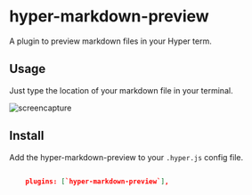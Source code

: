 # hyper-markdown-preview

A plugin to preview markdown files in your Hyper term.


## Usage

Just type the location of your markdown file in your terminal.

![screencapture](./screencapture.gif)

## Install

Add the hyper-markdown-preview to your `.hyper.js` config file.

```json

    plugins: [`hyper-markdown-preview`],

```

